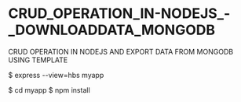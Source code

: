 # CRUD_OPERATION_IN-NODEJS_-_DOWNLOADDATA_MONGODB
CRUD OPERATION IN NODEJS AND EXPORT DATA FROM MONGODB USING TEMPLATE

$ express --view=hbs myapp

$ cd myapp
$ npm install
